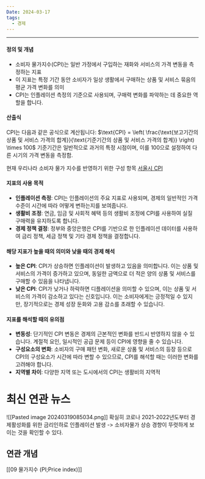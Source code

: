 ```yaml
---
Date: 2024-03-17
tags:
  - 경제
---
```


-----
#### 정의 및 개념
- 소비자 물가지수(CPI)는 일반 가정에서 구입하는 재화와 서비스의 가격 변동을 측정하는 지표
- 이 지표는 특정 기간 동안 소비자가 일상 생활에서 구매하는 상품 및 서비스 묶음의 평균 가격 변화를 의미
- CPI는 인플레이션 측정의 기준으로 사용되며, 구매력 변화를 파악하는 데 중요한 역할을 합니다.

#### 산출식
CPI는 다음과 같은 공식으로 계산됩니다:
$\text{CPI} = \left( \frac{\text{보고기간의 상품 및 서비스 가격의 합계}}{\text{기준기간의 상품 및 서비스 가격의 합계}} \right) \times 100$
기준기간은 일반적으로 과거의 특정 시점이며, 이를 100으로 설정하여 다른 시기의 가격 변동을 측정함.

현재 우리나라 소비자 물가 지수를 반영하기 위한 구성 항목 [서울시 CPI](https://stat.eseoul.go.kr/statHtml/statHtml.do?orgId=201&tblId=DT_201004_O080007&conn_path=I2&obj_var_id=&up_itm_id=)

#### 지표의 사용 목적
- **인플레이션 측정**: CPI는 인플레이션의 주요 지표로 사용되며, 경제의 일반적인 가격 수준이 시간에 따라 어떻게 변하는지를 보여줍니다.
- **생활비 조정**: 연금, 임금 및 사회적 혜택 등의 생활비 조정에 CPI를 사용하여 실질 구매력을 유지하도록 합니다.
- **경제 정책 결정**: 정부와 중앙은행은 CPI를 기반으로 한 인플레이션 데이터를 사용하여 금리 정책, 세금 정책 및 기타 경제 정책을 결정합니다.

#### 해당 지표가 높을 때의 의미와 낮을 때의 경제 해석
- **높은 CPI**: CPI가 상승하면 인플레이션이 발생하고 있음을 의미합니다. 이는 상품 및 서비스의 가격이 증가하고 있으며, 동일한 금액으로 더 적은 양의 상품 및 서비스를 구매할 수 있음을 나타냅니다.
- **낮은 CPI**: CPI가 낮거나 하락하면 디플레이션을 의미할 수 있으며, 이는 상품 및 서비스의 가격이 감소하고 있다는 신호입니다. 이는 소비자에게는 긍정적일 수 있지만, 장기적으로는 경제 성장 둔화와 고용 감소를 초래할 수 있습니다.

#### 지표를 해석할 때의 유의점
- **변동성**: 단기적인 CPI 변동은 경제의 근본적인 변화를 반드시 반영하지 않을 수 있습니다. 계절적 요인, 일시적인 공급 문제 등이 CPI에 영향을 줄 수 있습니다.
- **구성요소의 변화**: 소비자의 구매 패턴 변화, 새로운 상품 및 서비스의 등장 등으로 CPI의 구성요소가 시간에 따라 변할 수 있으므로, CPI를 해석할 때는 이러한 변화를 고려해야 합니다.
- **지역별 차이**: 다양한 지역 또는 도시에서의 CPI는 생활비의 지역적

# 최신 연관 뉴스
![[Pasted image 20240319085034.png]]
확실히 코로나 2021-2022년도부터 경제활성화를 위한 금리인하로 인플레이션 발생 -> 소비자물가 상승 경향이 뚜렷하게 보이는 것을 확인할 수 있다. 


## 연관 개념
[[09 물가지수 (PI;Price index)]]